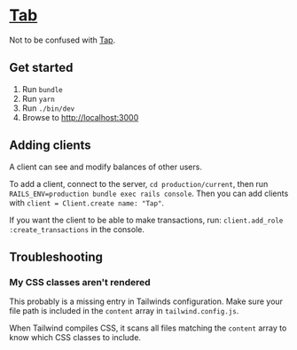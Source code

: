 # [Tab](https://zeus.ugent.be/tab)
Not to be confused with [Tap](https://zeus.ugent.be/tap). 

## Get started

1. Run `bundle`
2. Run `yarn`
3. Run `./bin/dev`
4. Browse to [http://localhost:3000](http://localhost:3000)
 
## Adding clients

A client can see and modify balances of other users.

To add a client, connect
to the server, `cd production/current`, then run `RAILS_ENV=production bundle exec rails console`.
Then you can add clients with `client = Client.create name: "Tap"`.

If you want the client to be able to make transactions, run: `client.add_role :create_transactions` in the console.

## Troubleshooting

### My CSS classes aren't rendered

This probably is a missing entry in Tailwinds configuration. Make sure your file path is included in the `content` array in `tailwind.config.js`.

When Tailwind compiles CSS, it scans all files matching the `content` array to know which CSS classes to include.
